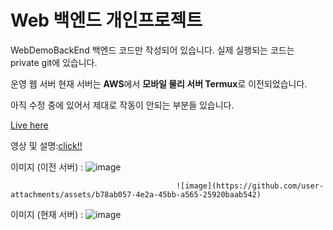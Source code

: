 # Web 백엔드 개인프로젝트
WebDemoBackEnd
백엔드 코드만 작성되어 있습니다.
실제 실행되는 코드는 private git에 있습니다.

<!---->
운영 웹 서버 
현재 서버는 **AWS**에서 **모바일 물리 서버 Termux**로 이전되었습니다.

아직 수정 중에 있어서 제대로 작동이 안되는 부분들 있습니다. 


[Live here](http://ddubi.ddns.net:8080/swagger-ui/index.html)


영상 및 설명:[click!!](https://kwaksh2319.tistory.com/category/%EC%9B%B9/Spring%20vue%20%EC%9B%B9%20%EA%B0%9C%EB%B0%9C)

이미지 (이전 서버) :
![image](https://github.com/kwaksh2319/WebDemoBackEnd/assets/33820977/d2ff7224-a376-42bb-bbba-c211b27d4920)

                                         ![image](https://github.com/user-attachments/assets/b78ab057-4e2a-45bb-a565-25920baab542)

이미지 (현재 서버) :
![image](https://github.com/user-attachments/assets/a1136de7-e76a-423e-92f0-80fa50ee2f96)




